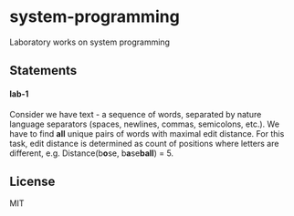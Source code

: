 # system-programming
Laboratory works on system programming

## Statements

#### lab-1

Consider we have text - a sequence of words, separated by nature language separators (spaces, newlines, commas, semicolons, etc.). We have to find **all** unique pairs of words with maximal edit distance.
For this task, edit distance is determined as count of positions where letters are different, e.g. Distance(b**o**se, b**a**se**ball**) = 5.


## License

MIT